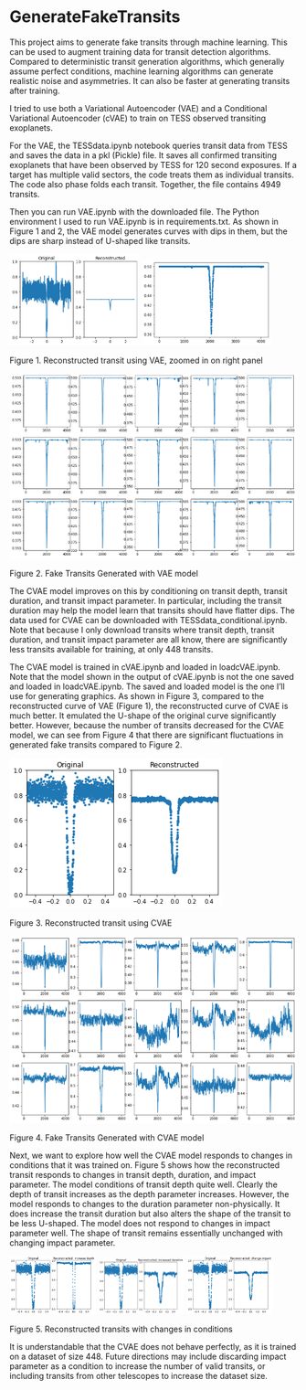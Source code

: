 # GenerateFakeTransits

This project aims to generate fake transits through machine learning. This can be used to augment training data for transit detection algorithms. Compared to deterministic transit generation algorithms, which generally assume perfect conditions, machine learning algorithms can generate realistic noise and asymmetries. It can also be faster at generating transits after training.

I tried to use both a Variational Autoencoder (VAE) and a Conditional Variational Autoencoder  (cVAE) to train on TESS observed transiting exoplanets. 

For the VAE, the TESSdata.ipynb notebook queries transit data from TESS and saves the data in a pkl (Pickle) file. It saves all confirmed transiting exoplanets that have been observed by TESS for 120 second exposures. If a target has multiple valid sectors, the code treats them as individual transits. The code also phase folds each transit. Together, the file contains 4949 transits.

Then you can run VAE.ipynb with the downloaded file. The Python environment I used to run VAE.ipynb is in requirements.txt. As shown in Figure 1 and 2, the VAE model generates curves with dips in them, but the dips are sharp instead of U-shaped like transits.

<div>
  <img src="./transit11.png" width="45%">
  <img src="./transit12.png" width="45%">
</div>

Figure 1. Reconstructed transit using VAE, zoomed in on right panel
 
![](./transit2.png)

Figure 2. Fake Transits Generated with VAE model

The CVAE model improves on this by conditioning on transit depth, transit duration, and transit impact parameter. In particular, including the transit duration may help the model learn that transits should have flatter dips. The data used for CVAE can be downloaded with TESSdata_conditional.ipynb. Note that because I only download transits where transit depth, transit duration, and transit impact parameter are all know, there are significantly less transits available for training, at only 448 transits.

The CVAE model is trained in cVAE.ipynb and loaded in loadcVAE.ipynb. Note that the model shown in the output of cVAE.ipynb is not the one saved and loaded in loadcVAE.ipynb. The saved and loaded model is the one I’ll use for generating graphics. As shown in Figure 3, compared to the reconstructed curve of VAE (Figure 1), the reconstructed curve of CVAE is much better. It emulated the U-shape of the original curve significantly better. However, because the number of transits decreased for the CVAE model, we can see from Figure 4 that there are significant fluctuations in generated fake transits compared to Figure 2.
 
![](./transit3.png)

Figure 3. Reconstructed transit using CVAE
 
![](./tranist4.png)

Figure 4. Fake Transits Generated with CVAE model

Next, we want to explore how well the CVAE model responds to changes in conditions that it was trained on. Figure 5 shows how the reconstructed transit responds to changes in transit depth, duration, and impact parameter. The model conditions of transit depth quite well. Clearly the depth of transit increases as the depth parameter increases. However, the model responds to changes to the duration parameter non-physically. It does increase the transit duration but also alters the shape of the transit to be less U-shaped. The model does not respond to changes in impact parameter well. The shape of transit remains essentially unchanged with changing impact parameter.

<div>
  <img src="./transit51.png" width="30%">
  <img src="./transit52.png" width="30%">
  <img src="./transit53.png" width="30%">
</div>

Figure 5. Reconstructed transits with changes in conditions

It is understandable that the CVAE does not behave perfectly, as it is trained on a dataset of size 448. Future directions may include discarding impact parameter as a condition to increase the number of valid transits, or including transits from other telescopes to increase the dataset size.
